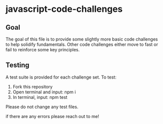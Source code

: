 # javascript-code-challenges


## Goal ##
The goal of this file is to provide some slightly more basic code challenges to help solidify fundamentals. Other code challenges either move to fast or fail to reinforce some key principles.


## Testing ##
A test suite is provided for each challenge set. To test:

1. Fork this repository
2. Open terminal and input: npm i
3. In terminal, input: npm test

Please do not change any test files.

if there are any errors please reach out to me!



